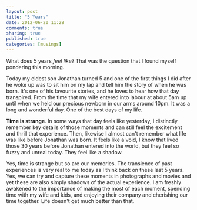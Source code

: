 ```yaml
---
layout: post
title: "5 Years"
date: 2012-06-20 11:28
comments: true
sharing: true
published: true
categories: [musings]
---
```


What does 5 years *feel like*? That was the question that I found myself pondering this morning.

Today my eldest son Jonathan turned 5 and one of the first things I did after he woke up was to sit him on my lap and tell him the story of when he was born. It's one of his favourite stories, and he loves to hear how that day transpired. From the time that my wife entered into labour at about 5am up until when we held our precious newborn in our arms around 10pm. It was a long and wonderful day. One of the best days of my life.

<!-- more -->

**Time is strange**. In some ways that day feels like yesterday, I distinctly remember key details of those moments and can still feel the excitement and thrill that experience. Then, likewise I almost can't remember what life was like before Jonathan was born. It feels like a void, I know that lived those 30 years before Jonathan entered into the world, but they feel so fuzzy and unreal today. They feel like a shadow.

Yes, time is strange but so are our memories. The transience of past experiences is very real to me today as I think back on these last 5 years. Yes, we can try and capture these moments in photographs and movies and yet these are also simply shadows of the actual experience. I am freshly awakened to the importance of making the most of each moment, spending time with my wife and kids, and enjoying their company and cherishing our time together. Life doesn't get much better than that.
